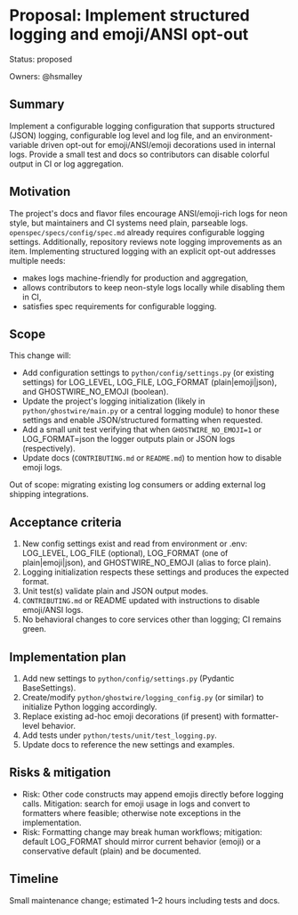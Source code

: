 <!-- OPENSPEC:START -->
# Proposal: Implement structured logging and emoji/ANSI opt-out

Status: proposed

Owners: @hsmalley

## Summary

Implement a configurable logging configuration that supports structured (JSON) logging, configurable log level and log file, and an environment-variable driven opt-out for emoji/ANSI/emoji decorations used in internal logs. Provide a small test and docs so contributors can disable colorful output in CI or log aggregation.

## Motivation

The project's docs and flavor files encourage ANSI/emoji-rich logs for neon style, but maintainers and CI systems need plain, parseable logs. `openspec/specs/config/spec.md` already requires configurable logging settings. Additionally, repository reviews note logging improvements as an item. Implementing structured logging with an explicit opt-out addresses multiple needs:

- makes logs machine-friendly for production and aggregation,
- allows contributors to keep neon-style logs locally while disabling them in CI,
- satisfies spec requirements for configurable logging.

## Scope

This change will:

- Add configuration settings to `python/config/settings.py` (or existing settings) for LOG_LEVEL, LOG_FILE, LOG_FORMAT (plain|emoji|json), and GHOSTWIRE_NO_EMOJI (boolean).
- Update the project's logging initialization (likely in `python/ghostwire/main.py` or a central logging module) to honor these settings and enable JSON/structured formatting when requested.
- Add a small unit test verifying that when `GHOSTWIRE_NO_EMOJI=1` or LOG_FORMAT=json the logger outputs plain or JSON logs (respectively).
- Update docs (`CONTRIBUTING.md` or `README.md`) to mention how to disable emoji logs.

Out of scope: migrating existing log consumers or adding external log shipping integrations.

## Acceptance criteria

1. New config settings exist and read from environment or .env: LOG_LEVEL, LOG_FILE (optional), LOG_FORMAT (one of plain|emoji|json), and GHOSTWIRE_NO_EMOJI (alias to force plain).
2. Logging initialization respects these settings and produces the expected format.
3. Unit test(s) validate plain and JSON output modes.
4. `CONTRIBUTING.md` or README updated with instructions to disable emoji/ANSI logs.
5. No behavioral changes to core services other than logging; CI remains green.

## Implementation plan

1. Add new settings to `python/config/settings.py` (Pydantic BaseSettings).
2. Create/modify `python/ghostwire/logging_config.py` (or similar) to initialize Python logging accordingly.
3. Replace existing ad-hoc emoji decorations (if present) with formatter-level behavior.
4. Add tests under `python/tests/unit/test_logging.py`.
5. Update docs to reference the new settings and examples.

## Risks & mitigation

- Risk: Other code constructs may append emojis directly before logging calls. Mitigation: search for emoji usage in logs and convert to formatters where feasible; otherwise note exceptions in the implementation.
- Risk: Formatting change may break human workflows; mitigation: default LOG_FORMAT should mirror current behavior (emoji) or a conservative default (plain) and be documented.

## Timeline

Small maintenance change; estimated 1–2 hours including tests and docs.

<!-- OPENSPEC:END -->
